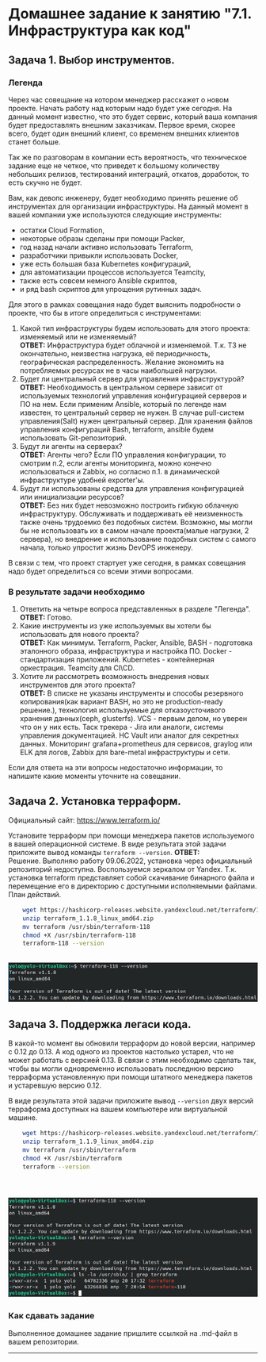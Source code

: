 # Домашнее задание к занятию "7.1. Инфраструктура как код"

## Задача 1. Выбор инструментов. 
 
### Легенда
 
Через час совещание на котором менеджер расскажет о новом проекте. Начать работу над которым надо 
будет уже сегодня. 
На данный момент известно, что это будет сервис, который ваша компания будет предоставлять внешним заказчикам.
Первое время, скорее всего, будет один внешний клиент, со временем внешних клиентов станет больше.

Так же по разговорам в компании есть вероятность, что техническое задание еще не четкое, что приведет к большому
количеству небольших релизов, тестирований интеграций, откатов, доработок, то есть скучно не будет.  
   
Вам, как девопс инженеру, будет необходимо принять решение об инструментах для организации инфраструктуры.
На данный момент в вашей компании уже используются следующие инструменты: 
- остатки Сloud Formation, 
- некоторые образы сделаны при помощи Packer,
- год назад начали активно использовать Terraform, 
- разработчики привыкли использовать Docker, 
- уже есть большая база Kubernetes конфигураций, 
- для автоматизации процессов используется Teamcity, 
- также есть совсем немного Ansible скриптов, 
- и ряд bash скриптов для упрощения рутинных задач.  

Для этого в рамках совещания надо будет выяснить подробности о проекте, что бы в итоге определиться с инструментами:

1. Какой тип инфраструктуры будем использовать для этого проекта: изменяемый или не изменяемый?  
**ОТВЕТ:** Инфраструктура будет облачной и изменяемой. Т.к. ТЗ не окончательно, неизвестна нагрузка, её периодичность, географическая распределенность. Желание экономить на потребляемых ресурсах не в часы наибольшей нагрузки.
2. Будет ли центральный сервер для управления инфраструктурой?  
**ОТВЕТ:** Необходимость в центральном сервере зависит от используемых технологий управления конфигурацией серверов и ПО на нем. Если применим Ansible, который по легенде нам известен, то центральный сервер не нужен. В случае pull-систем управления(Salt) нужен центральный сервер. Для хранения файлов управления конфигураций Bash, terraform, ansible будем использовать Git-репозиторий.
3. Будут ли агенты на серверах?  
**ОТВЕТ:** Агенты чего? Если ПО управления конфигурации, то смотрим п.2, если агенты мониторинга, можно конечно использоваться и Zabbix, но согласно п.1. в динамической инфраструктуре удобней exporter'ы.
4. Будут ли использованы средства для управления конфигурацией или инициализации ресурсов?   
**ОТВЕТ:** Без них будет невозможно построить гибкую облачную инфраструктуру. Обслуживать и поддерживать её неизменность также очень трудоемко без подобных систем.
   Возможно, мы могли бы не использовать их в самом начале проекта(малые нагрузки, 2 сервера), но внедрение и использование подобных систем с самого начала, только упростит жизнь DevOPS инженеру.
 
В связи с тем, что проект стартует уже сегодня, в рамках совещания надо будет определиться со всеми этими вопросами.

### В результате задачи необходимо

1. Ответить на четыре вопроса представленных в разделе "Легенда".   
**ОТВЕТ:** Готово.  
2. Какие инструменты из уже используемых вы хотели бы использовать для нового проекта?   
**ОТВЕТ:** Как минимум. Terraform, Packer, Ansible, BASH - подготовка эталонного образа, инфраструктура и настройка ПО. Docker - стандартизация приложений. Kubernetes - контейнерная оркестрация. Teamcity для CI\CD.
3. Хотите ли рассмотреть возможность внедрения новых инструментов для этого проекта?   
**ОТВЕТ:** В списке не указаны инструменты и способы резервного копирования(как вариант BASH, но это не production-ready решение.), технология используемые для отказоусточивого хранения данных(ceph, glusterfs). VCS - первым делом, но уверен что он у них есть. Таск трекера - Jira или аналоги, системы управления документацией. HC Vault или аналог для секретных данных. Мониторинг grafana+prometheus для сервисов, graylog или ELK для логов, Zabbix для bare-metal инфраструктуры и сети.

Если для ответа на эти вопросы недостаточно информации, то напишите какие моменты уточните на совещании.


## Задача 2. Установка терраформ. 

Официальный сайт: https://www.terraform.io/

Установите терраформ при помощи менеджера пакетов используемого в вашей операционной системе.
В виде результата этой задачи приложите вывод команды `terraform --version`.
**ОТВЕТ:**  
Решение. Выполняю работу 09.06.2022, установка через официальный репозиторий недоступна. Воспользуемся зеркалом от Yandex. 
Т.к. установка terraform представляет собой скачивание бинарного файла и перемещение его в директорию с доступными исполняемыми файлами. 
План действий.
```bash
    wget https://hashicorp-releases.website.yandexcloud.net/terraform/1.1.8/terraform_1.1.8_linux_amd64.zip
    unzip terraform_1.1.8_linux_amd64.zip
    mv terraform /usr/sbin/terraform-118
    chmod +X /usr/sbin/terraform-118
    terraform-118 --version
``` 
<br>![task2!](images/terraform_task2.PNG)<br>

## Задача 3. Поддержка легаси кода. 

В какой-то момент вы обновили терраформ до новой версии, например с 0.12 до 0.13. 
А код одного из проектов настолько устарел, что не может работать с версией 0.13. 
В связи с этим необходимо сделать так, чтобы вы могли одновременно использовать последнюю версию терраформа установленную при помощи
штатного менеджера пакетов и устаревшую версию 0.12. 

В виде результата этой задачи приложите вывод `--version` двух версий терраформа доступных на вашем компьютере 
или виртуальной машине.

```bash
    wget https://hashicorp-releases.website.yandexcloud.net/terraform/1.1.9/terraform_1.1.9_linux_amd64.zip
    unzip terraform_1.1.9_linux_amd64.zip
    mv terraform /usr/sbin/terraform
    chmod +X /usr/sbin/terraform
    terraform --version
``` 
<br>![task3!](images/terraform_task3.PNG)<br>
---

### Как cдавать задание

Выполненное домашнее задание пришлите ссылкой на .md-файл в вашем репозитории.

---